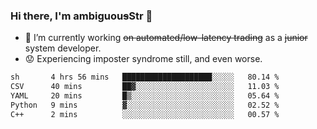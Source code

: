 ### Hi there, I'm ambiguou~~s~~Str 👋

<!--
**ambiguoustexture/ambiguoustexture** is a ✨ _special_ ✨ repository because its `README.md` (this file) appears on your GitHub profile.

Here are some ideas to get you started:
-->
- 🔭 I’m currently working ~~on automated/low-latency trading~~ as a ~~junior~~ system developer.
- :worried: Experiencing imposter syndrome still, and even worse.

<!--START_SECTION:waka-->

```txt
sh       4 hrs 56 mins   ████████████████████░░░░░   80.14 %
CSV      40 mins         ██▓░░░░░░░░░░░░░░░░░░░░░░   11.03 %
YAML     20 mins         █▒░░░░░░░░░░░░░░░░░░░░░░░   05.64 %
Python   9 mins          ▓░░░░░░░░░░░░░░░░░░░░░░░░   02.52 %
C++      2 mins          ░░░░░░░░░░░░░░░░░░░░░░░░░   00.57 %
```

<!--END_SECTION:waka-->
